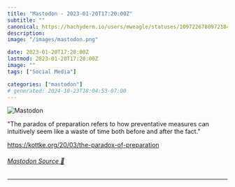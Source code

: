 ```yaml
---
title: "Mastodon - 2023-01-20T17:20:00Z"
subtitle: ""
canonical: https://hachyderm.io/users/mweagle/statuses/109722678097218404
description:
image: "/images/mastodon.png"

date: 2023-01-20T17:20:00Z
lastmod: 2023-01-20T17:20:00Z
image: ""
tags: ["Social Media"]

categories: ["mastodon"]
# generated: 2024-10-23T18:04:53-07:00
---
```

![Mastodon](/images/mastodon.png)

<p>&quot;The paradox of preparation refers to how preventative measures can intuitively seem like a waste of time both before and after the fact.&quot;</p><p><a href="https://kottke.org/20/03/the-paradox-of-preparation" target="_blank" rel="nofollow noopener noreferrer" translate="no"><span class="invisible">https://</span><span class="ellipsis">kottke.org/20/03/the-paradox-o</span><span class="invisible">f-preparation</span></a></p>


###### [Mastodon Source 🐘](https://hachyderm.io/@mweagle/109722678097218404)

___
